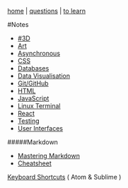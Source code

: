 [home](README.md) | [questions](questions.md) | [to learn](toLearn.md)

#Notes

* [#3D](3D.md)
* [Art](art.md)
* [Asynchronous](async.md)
* [CSS](CSS/CSS.md)
* [Databases](databases.md)
* [Data Visualisation](dataVisualisation.md)
* [Git/GitHub](git-github.md)
* [HTML](HTML/HTML.md)
* [JavaScript](javascript/notes.md)
* [Linux Terminal](linuxTerminal.md)
* [React](react/react.md)
* [Testing](testing.md)
* [User Interfaces](UI.md)

#####Markdown
* [Mastering Markdown](https://guides.github.com/features/mastering-markdown/)
* [Cheatsheet](https://github.com/adam-p/markdown-here/wiki/Markdown-Cheatsheet)

[Keyboard Shortcuts](keyboardShortcuts.md) ( Atom & Sublime )
